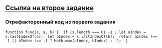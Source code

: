 ## [Ссылка на второе задание](next-test-brave.vercel.app)

### Отрефакторенный код из первого задания
`
function func(s, a, b) { 
    if (s.length === 0) -1 ;
    let aIndex = s.lastIndexOf(a); 
    let bIndex = s.lastIndexOf(b); 
    return aIndex !== -1 || bIndex !== -1 ? Math.max(aIndex, bIndex) : -1; 
}
`

